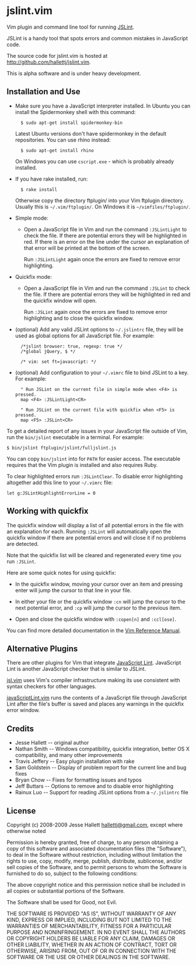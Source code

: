 jslint.vim
=============

Vim plugin and command line tool for running [JSLint][].

[JSLint]: http://jslint.com/

JSLint is a handy tool that spots errors and common mistakes in
JavaScript code.

The source code for jslint.vim is hosted at
<http://github.com/hallettj/jslint.vim>.

This is alpha software and is under heavy development.


Installation and Use
-----------------------

- Make sure you have a JavaScript interpreter installed. In Ubuntu you can
  install the Spidermonkey shell with this command:

        $ sudo apt-get install spidermonkey-bin

  Latest Ubuntu versions don't have spidermonkey in the default repositories.
  You can use rhino instead:

		$ sudo apt-get install rhino

  On Windows you can use `cscript.exe` - which is probably already installed.

- If you have rake installed, run:

        $ rake install

  Otherwise copy the directory ftplugin/ into your Vim ftplugin directory.
  Usually this is `~/.vim/ftplugin/`. On Windows it is `~/vimfiles/ftplugin/`.

- Simple mode:

    *   Open a JavaScript file in Vim and run the command `:JSLintLight` to
        check the file. If there are potential errors they will be highlighted
        in red.  If there is an error on the line under the cursor an
        explanation of that error will be printed at the bottom of the screen.

        Run `:JSLintLight` again once the errors are fixed to remove error
        highlighting.

- Quickfix mode:

    *   Open a JavaScript file in Vim and run the command `:JSLint` to check
        the file. If there are potential errors they will be highlighted in red
        and the quickfix window will open.

        Run `:JSLint` again once the errors are fixed to remove error
        highlighting and to close the quickfix window.

- (optional) Add any valid JSLint options to `~/.jslintrc` file, they will be
  used as global options for all JavaScript file.
  For example:

        /*jslint browser: true, regexp: true */
        /*global jQuery, $ */

        /* vim: set ft=javascript: */

- (optional) Add configuration to your `~/.vimrc` file to bind JSLint to a key.
  For example:

        " Run JSLint on the current file in simple mode when <F4> is pressed.
        map <F4> :JSLintLight<CR>

        " Run JSLint on the current file with quickfix when <F5> is pressed.
        map <F5> :JSLint<CR>

To get a detailed report of any issues in your JavaScript file outside of Vim,
run the `bin/jslint` executable in a terminal. For example:

    $ bin/jslint ftplugin/jslint/fulljslint.js

You can copy `bin/jslint` into for `PATH` for easier access. The executable
requires that the Vim plugin is installed and also requires Ruby.

To clear highlighted errors run `:JSLintClear`.  To disable error highlighting
altogether add this line to your `~/.vimrc` file:

    let g:JSLintHighlightErrorLine = 0 


Working with quickfix
-----------------------

The quickfix window will display a list of all potential errors in the file
with an explanation for each. Running `:JSLint` will automatically open the
quickfix window if there are potential errors and will close it if no problems
are detected.

Note that the quickfix list will be cleared and regenerated every time you run
`:JSLint`.

Here are some quick notes for using quickfix:

- In the quickfix window, moving your cursor over an item and pressing enter
  will jump the cursor to that line in your file.

- In either your file or the quickfix window `:cn` will jump the cursor to the
  next potential error, and `:cp` will jump the cursor to the previous item.

- Open and close the quickfix window with `:copen[n]` and `:ccl[ose]`.

You can find more detailed documentation in the [Vim Reference Manual][quickfix
manual].

[quickfix manual]: http://www.vim.org/htmldoc/quickfix.html


Alternative Plugins
---------------------

There are other plugins for Vim that integrate [JavaScript Lint][].  JavaScript
Lint is another JavaScript checker that is similar to JSLint.

[JavaScript Lint]: http://www.javascriptlint.com/

[jsl.vim][] uses Vim's compiler infrastructure making its use consistent with
syntax checkers for other languages.

[jsl.vim]: http://www.vim.org/scripts/script.php?script_id=2630

[javaScriptLint.vim][] runs the contents of a JavaScript file through
JavaScript Lint after the file's buffer is saved and places any warnings in the
quickfix error window.

[javaScriptLint.vim]: http://www.vim.org/scripts/script.php?script_id=2578


Credits
---------

- Jesse Hallett -- original author
- Nathan Smith -- Windows compatibility, quickfix integration, better OS X
  compatibility, and many other improvements
- Travis Jeffery -- Easy plugin installation with rake
- Sam Goldstein -- Display of problem report for the current line and bug fixes
- Bryan Chow -- Fixes for formatting issues and typos
- Jeff Buttars -- Options to remove and to disable error highlighting
- Rainux Luo -- Support for reading JSLint options from a `~/.jslintrc` file


License
---------

Copyright (c) 2008-2009 Jesse Hallett <hallettj@gmail.com>, except where
otherwise noted

Permission is hereby granted, free of charge, to any person obtaining a copy of
this software and associated documentation files (the "Software"), to deal in
the Software without restriction, including without limitation the rights to
use, copy, modify, merge, publish, distribute, sublicense, and/or sell copies
of the Software, and to permit persons to whom the Software is furnished to do
so, subject to the following conditions:

The above copyright notice and this permission notice shall be included in all
copies or substantial portions of the Software.

The Software shall be used for Good, not Evil.

THE SOFTWARE IS PROVIDED "AS IS", WITHOUT WARRANTY OF ANY KIND, EXPRESS OR
IMPLIED, INCLUDING BUT NOT LIMITED TO THE WARRANTIES OF MERCHANTABILITY,
FITNESS FOR A PARTICULAR PURPOSE AND NONINFRINGEMENT. IN NO EVENT SHALL THE
AUTHORS OR COPYRIGHT HOLDERS BE LIABLE FOR ANY CLAIM, DAMAGES OR OTHER
LIABILITY, WHETHER IN AN ACTION OF CONTRACT, TORT OR OTHERWISE, ARISING FROM,
OUT OF OR IN CONNECTION WITH THE SOFTWARE OR THE USE OR OTHER DEALINGS IN THE
SOFTWARE.
